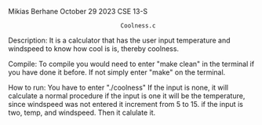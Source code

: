 Mikias Berhane
October 29 2023
CSE 13-S

                                    Coolness.c


Description:
It is a calculator that has the user input temperature and windspeed to know how cool is is, thereby coolness.

Compile:
To compile you would need to enter "make clean" in the terminal if you have done it before. If not simply enter "make" on the terminal.

How to run:
You have to enter "./coolness" 
If the input is none, it will calculate a normal procedure
if the input is one it will be the temperature, since windspeed was not entered it increment from 5 to 15.
if the input is two, temp, and windspeed. Then it calulate it.

